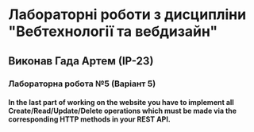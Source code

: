 # Лабораторні роботи з дисципліни "Вебтехнології та вебдизайн"
## Виконав Гада Артем (ІР-23)
### Лабораторна робота №5 (Варіант 5)
#### In the last part of working on the website you have to implement all Create/Read/Update/Delete operations which must be made via the corresponding HTTP methods in your REST API.


